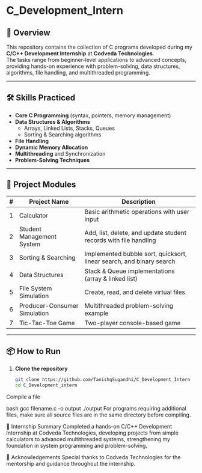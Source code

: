 # C_Development_Intern

## 📌 Overview
This repository contains the collection of C programs developed during my **C/C++ Development Internship** at **Codveda Technologies**.  
The tasks range from beginner-level applications to advanced concepts, providing hands-on experience with problem-solving, data structures, algorithms, file handling, and multithreaded programming.

---

## 🛠 Skills Practiced
- **Core C Programming** (syntax, pointers, memory management)
- **Data Structures & Algorithms**
  - Arrays, Linked Lists, Stacks, Queues
  - Sorting & Searching algorithms
- **File Handling**
- **Dynamic Memory Allocation**
- **Multithreading** and Synchronization
- **Problem-Solving Techniques**

---

## 📂 Project Modules
| #  | Project Name | Description |
|----|--------------|-------------|
| 1  | Calculator   | Basic arithmetic operations with user input |
| 2  | Student Management System | Add, list, delete, and update student records with file handling |
| 3  | Sorting & Searching | Implemented bubble sort, quicksort, linear search, and binary search |
| 4  | Data Structures | Stack & Queue implementations (array & linked list) |
| 5  | File System Simulation | Create, read, and delete virtual files |
| 6  | Producer-Consumer Simulation | Multithreaded problem-solving example |
| 7  | Tic-Tac-Toe Game | Two-player console-based game |

---

## 📦 How to Run
1. **Clone the repository**
   ```bash
   git clone https://github.com/TanishqSugandhi/C_Development_Intern 
   cd C_Development_interm
Compile a file

bash
gcc filename.c -o output
./output
For programs requiring additional files, make sure all source files are in the same directory before compiling.

📜 Internship Summary
Completed a hands-on C/C++ Development Internship at Codveda Technologies, developing projects from simple calculators to advanced multithreaded systems, strengthening my foundation in system programming and problem-solving.

🤝 Acknowledgements
Special thanks to Codveda Technologies for the mentorship and guidance throughout the internship.
